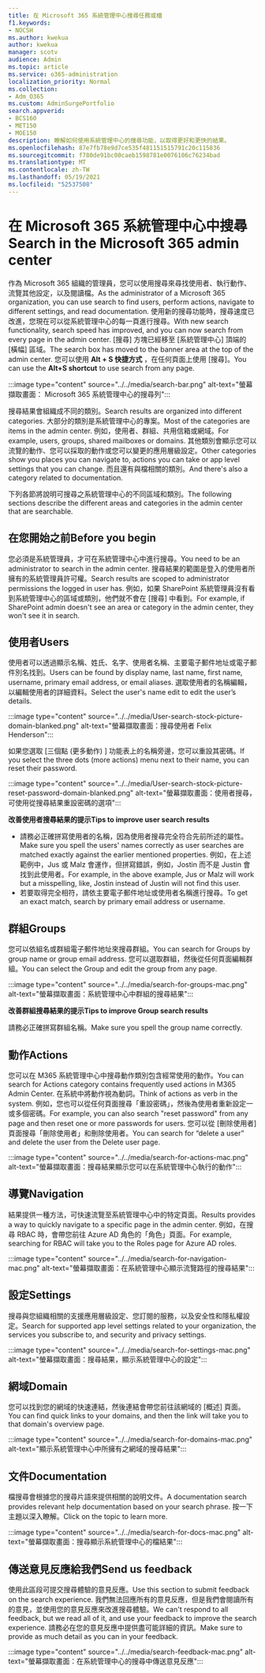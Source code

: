 ```yaml
---
title: 在 Microsoft 365 系統管理中心搜尋任務或檔
f1.keywords:
- NOCSH
ms.author: kwekua
author: kwekua
manager: scotv
audience: Admin
ms.topic: article
ms.service: o365-administration
localization_priority: Normal
ms.collection:
- Adm_O365
ms.custom: AdminSurgePortfolio
search.appverid:
- BCS160
- MET150
- MOE150
description: 瞭解如何使用系統管理中心的搜尋功能，以取得更好和更快的結果。
ms.openlocfilehash: 87e7fb78e9d7ce535f481151515791c20c115836
ms.sourcegitcommit: f780de91bc00caeb1598781e0076106c76234bad
ms.translationtype: MT
ms.contentlocale: zh-TW
ms.lasthandoff: 05/19/2021
ms.locfileid: "52537508"
---
```

# <a name="search-in-the-microsoft-365-admin-center"></a><span data-ttu-id="1573d-103">在 Microsoft 365 系統管理中心中搜尋</span><span class="sxs-lookup"><span data-stu-id="1573d-103">Search in the Microsoft 365 admin center</span></span>

<span data-ttu-id="1573d-104">作為 Microsoft 365 組織的管理員，您可以使用搜尋來尋找使用者、執行動作、流覽其他設定，以及閱讀檔。</span><span class="sxs-lookup"><span data-stu-id="1573d-104">As the administrator of a Microsoft 365 organization, you can use search to find users, perform actions, navigate to different settings, and read documentation.</span></span> <span data-ttu-id="1573d-105">使用新的搜尋功能時，搜尋速度已改進，您現在可以從系統管理中心的每一頁進行搜尋。</span><span class="sxs-lookup"><span data-stu-id="1573d-105">With new search functionality, search speed has improved, and you can now search from every page in the admin center.</span></span> <span data-ttu-id="1573d-106">[搜尋] 方塊已經移至 [系統管理中心] 頂端的 [橫幅] 區域。</span><span class="sxs-lookup"><span data-stu-id="1573d-106">The search box has moved to the banner area at the top of the admin center.</span></span> <span data-ttu-id="1573d-107">您可以使用 **Alt + S 快捷方式** ，在任何頁面上使用 [搜尋]。</span><span class="sxs-lookup"><span data-stu-id="1573d-107">You can use the **Alt+S shortcut** to use search from any page.</span></span>

:::image type="content" source="../../media/search-bar.png" alt-text="螢幕擷取畫面： Microsoft 365 系統管理中心的搜尋列":::

<span data-ttu-id="1573d-109">搜尋結果會組織成不同的類別。</span><span class="sxs-lookup"><span data-stu-id="1573d-109">Search results are organized into different categories.</span></span> <span data-ttu-id="1573d-110">大部分的類別是系統管理中心的專案。</span><span class="sxs-lookup"><span data-stu-id="1573d-110">Most of the categories are items in the admin center.</span></span> <span data-ttu-id="1573d-111">例如，使用者、群組、共用信箱或網域。</span><span class="sxs-lookup"><span data-stu-id="1573d-111">For example, users, groups, shared mailboxes or domains.</span></span> <span data-ttu-id="1573d-112">其他類別會顯示您可以流覽的動作、您可以採取的動作或您可以變更的應用層級設定。</span><span class="sxs-lookup"><span data-stu-id="1573d-112">Other categories show you places you can navigate to, actions you can take or app level settings that you can change.</span></span> <span data-ttu-id="1573d-113">而且還有與檔相關的類別。</span><span class="sxs-lookup"><span data-stu-id="1573d-113">And there's also a category related to documentation.</span></span>

<span data-ttu-id="1573d-114">下列各節將說明可搜尋之系統管理中心的不同區域和類別。</span><span class="sxs-lookup"><span data-stu-id="1573d-114">The following sections describe the different areas and categories in the admin center that are searchable.</span></span>

## <a name="before-you-begin"></a><span data-ttu-id="1573d-115">在您開始之前</span><span class="sxs-lookup"><span data-stu-id="1573d-115">Before you begin</span></span>

<span data-ttu-id="1573d-116">您必須是系統管理員，才可在系統管理中心中進行搜尋。</span><span class="sxs-lookup"><span data-stu-id="1573d-116">You need to be an administrator to search in the admin center.</span></span> <span data-ttu-id="1573d-117">搜尋結果的範圍是登入的使用者所擁有的系統管理員許可權。</span><span class="sxs-lookup"><span data-stu-id="1573d-117">Search results are scoped to administrator permissions the logged in user has.</span></span> <span data-ttu-id="1573d-118">例如，如果 SharePoint 系統管理員沒有看到系統管理中心的區域或類別，他們就不會在 [搜尋] 中看到。</span><span class="sxs-lookup"><span data-stu-id="1573d-118">For example, if SharePoint admin doesn't see an area or category in the admin center, they won't see it in search.</span></span>

## <a name="users"></a><span data-ttu-id="1573d-119">使用者</span><span class="sxs-lookup"><span data-stu-id="1573d-119">Users</span></span>

<span data-ttu-id="1573d-120">使用者可以透過顯示名稱、姓氏、名字、使用者名稱、主要電子郵件地址或電子郵件別名找到。</span><span class="sxs-lookup"><span data-stu-id="1573d-120">Users can be found by display name, last name, first name, username, primary email address, or email aliases.</span></span> <span data-ttu-id="1573d-121">選取使用者的名稱編輯，以編輯使用者的詳細資料。</span><span class="sxs-lookup"><span data-stu-id="1573d-121">Select the user's name edit to edit the user’s details.</span></span>

:::image type="content" source="../../media/User-search-stock-picture-domain-blanked.png" alt-text="螢幕擷取畫面：搜尋使用者 Felix Henderson":::

<span data-ttu-id="1573d-123">如果您選取 [三個點 (更多動作) ] 功能表上的名稱旁邊，您可以重設其密碼。</span><span class="sxs-lookup"><span data-stu-id="1573d-123">If you select the three dots (more actions) menu next to their name, you can reset their password.</span></span>

:::image type="content" source="../../media/User-search-stock-picture-reset-password-domain-blanked.png" alt-text="螢幕擷取畫面：使用者搜尋，可使用從搜尋結果重設密碼的選項":::

<span data-ttu-id="1573d-125">**改善使用者搜尋結果的提示**</span><span class="sxs-lookup"><span data-stu-id="1573d-125">**Tips to improve user search results**</span></span>

- <span data-ttu-id="1573d-126">請務必正確拼寫使用者的名稱，因為使用者搜尋完全符合先前所述的屬性。</span><span class="sxs-lookup"><span data-stu-id="1573d-126">Make sure you spell the users' names correctly as user searches are matched exactly against the earlier mentioned properties.</span></span> <span data-ttu-id="1573d-127">例如，在上述範例中，Jus 或 Malz 會運作，但拼寫錯誤，例如，Jostin 而不是 Justin 會找到此使用者。</span><span class="sxs-lookup"><span data-stu-id="1573d-127">For example, in the above example, Jus or Malz will work but a misspelling, like, Jostin instead of Justin will not find this user.</span></span>
- <span data-ttu-id="1573d-128">若要取得完全相符，請依主要電子郵件地址或使用者名稱進行搜尋。</span><span class="sxs-lookup"><span data-stu-id="1573d-128">To get an exact match, search by primary email address or username.</span></span>

## <a name="groups"></a><span data-ttu-id="1573d-129">群組</span><span class="sxs-lookup"><span data-stu-id="1573d-129">Groups</span></span>

<span data-ttu-id="1573d-130">您可以依組名或群組電子郵件地址來搜尋群組。</span><span class="sxs-lookup"><span data-stu-id="1573d-130">You can search for Groups by group name or group email address.</span></span> <span data-ttu-id="1573d-131">您可以選取群組，然後從任何頁面編輯群組。</span><span class="sxs-lookup"><span data-stu-id="1573d-131">You can select the Group and edit the group from any page.</span></span>

:::image type="content" source="../../media/search-for-groups-mac.png" alt-text="螢幕擷取畫面：系統管理中心中群組的搜尋結果":::

<span data-ttu-id="1573d-133">**改善群組搜尋結果的提示**</span><span class="sxs-lookup"><span data-stu-id="1573d-133">**Tips to improve Group search results**</span></span>

<span data-ttu-id="1573d-134">請務必正確拼寫群組名稱。</span><span class="sxs-lookup"><span data-stu-id="1573d-134">Make sure you spell the group name correctly.</span></span>

## <a name="actions"></a><span data-ttu-id="1573d-135">動作</span><span class="sxs-lookup"><span data-stu-id="1573d-135">Actions</span></span>

<span data-ttu-id="1573d-136">您可以在 M365 系統管理中心中搜尋動作類別包含經常使用的動作。</span><span class="sxs-lookup"><span data-stu-id="1573d-136">You can search for Actions category contains frequently used actions in M365 Admin Center.</span></span> <span data-ttu-id="1573d-137">在系統中將動作視為動詞。</span><span class="sxs-lookup"><span data-stu-id="1573d-137">Think of actions as verb in the system.</span></span> <span data-ttu-id="1573d-138">例如，您也可以從任何頁面搜尋「重設密碼」，然後為使用者重新設定一或多個密碼。</span><span class="sxs-lookup"><span data-stu-id="1573d-138">For example, you can also search "reset password" from any page and then reset one or more passwords for users.</span></span> <span data-ttu-id="1573d-139">您可以從 [刪除使用者] 頁面搜尋「刪除使用者」和刪除使用者。</span><span class="sxs-lookup"><span data-stu-id="1573d-139">You can search for “delete a user” and delete the user from the Delete user page.</span></span>

:::image type="content" source="../../media/search-for-actions-mac.png" alt-text="螢幕擷取畫面：搜尋結果顯示您可以在系統管理中心執行的動作":::

## <a name="navigation"></a><span data-ttu-id="1573d-141">導覽</span><span class="sxs-lookup"><span data-stu-id="1573d-141">Navigation</span></span>

<span data-ttu-id="1573d-142">結果提供一種方法，可快速流覽至系統管理中心中的特定頁面。</span><span class="sxs-lookup"><span data-stu-id="1573d-142">Results provides a way to quickly navigate to a specific page in the admin center.</span></span> <span data-ttu-id="1573d-143">例如，在搜尋 RBAC 時，會帶您前往 Azure AD 角色的「角色」頁面。</span><span class="sxs-lookup"><span data-stu-id="1573d-143">For example, searching for RBAC will take you to the Roles page for Azure AD roles.</span></span>

:::image type="content" source="../../media/search-for-navigation-mac.png" alt-text="螢幕擷取畫面：在系統管理中心顯示流覽路徑的搜尋結果":::

## <a name="settings"></a><span data-ttu-id="1573d-145">設定</span><span class="sxs-lookup"><span data-stu-id="1573d-145">Settings</span></span>

<span data-ttu-id="1573d-146">搜尋與您組織相關的支援應用層級設定、您訂閱的服務，以及安全性和隱私權設定。</span><span class="sxs-lookup"><span data-stu-id="1573d-146">Search for supported app level settings related to your organization, the services you subscribe to, and security and privacy settings.</span></span>

:::image type="content" source="../../media/search-for-settings-mac.png" alt-text="螢幕擷取畫面：搜尋結果，顯示系統管理中心的設定":::

## <a name="domain"></a><span data-ttu-id="1573d-148">網域</span><span class="sxs-lookup"><span data-stu-id="1573d-148">Domain</span></span>

<span data-ttu-id="1573d-149">您可以找到您的網域的快速連結，然後連結會帶您前往該網域的 [概述] 頁面。</span><span class="sxs-lookup"><span data-stu-id="1573d-149">You can find quick links to your domains, and then the link will take you to that domain's overview page.</span></span>

:::image type="content" source="../../media/search-for-domains-mac.png" alt-text="顯示系統管理中心中所擁有之網域的搜尋結果":::

## <a name="documentation"></a><span data-ttu-id="1573d-151">文件</span><span class="sxs-lookup"><span data-stu-id="1573d-151">Documentation</span></span>

<span data-ttu-id="1573d-152">檔搜尋會根據您的搜尋片語來提供相關的說明文件。</span><span class="sxs-lookup"><span data-stu-id="1573d-152">A documentation search provides relevant help documentation based on your search phrase.</span></span> <span data-ttu-id="1573d-153">按一下主題以深入瞭解。</span><span class="sxs-lookup"><span data-stu-id="1573d-153">Click on the topic to learn more.</span></span>

:::image type="content" source="../../media/search-for-docs-mac.png" alt-text="螢幕擷取畫面：搜尋顯示系統管理中心的檔結果":::

## <a name="send-us-feedback"></a><span data-ttu-id="1573d-155">傳送意見反應給我們</span><span class="sxs-lookup"><span data-stu-id="1573d-155">Send us feedback</span></span>

<span data-ttu-id="1573d-156">使用此區段可提交搜尋體驗的意見反應。</span><span class="sxs-lookup"><span data-stu-id="1573d-156">Use this section to submit feedback on the search experience.</span></span> <span data-ttu-id="1573d-157">我們無法回應所有的意見反應，但是我們會閱讀所有的意見，並使用您的意見反應來改進搜尋體驗。</span><span class="sxs-lookup"><span data-stu-id="1573d-157">We can't respond to all feedback, but we read all of it, and use your feedback to improve the search experience.</span></span> <span data-ttu-id="1573d-158">請務必在您的意見反應中提供盡可能詳細的資訊。</span><span class="sxs-lookup"><span data-stu-id="1573d-158">Make sure to provide as much detail as you can in your feedback.</span></span>

:::image type="content" source="../../media/search-feedback-mac.png" alt-text="螢幕擷取畫面：在系統管理中心的搜尋中傳送意見反應":::